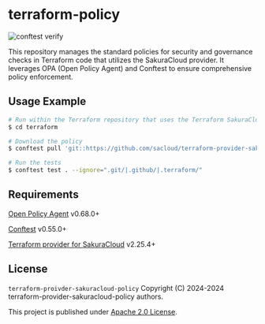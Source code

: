 # terraform-policy

![conftest verify](https://github.com/sacloud/terraform-provider-sakuracloud-policy/actions/workflows/verify.yml/badge.svg)

This repository manages the standard policies for security and governance checks in Terraform code that utilizes the SakuraCloud provider. It leverages OPA (Open Policy Agent) and Conftest to ensure comprehensive policy enforcement.

## Usage Example
```sh
# Run within the Terraform repository that uses the Terraform SakuraCloud provider
$ cd terraform

# Download the policy
$ conftest pull 'git::https://github.com/sacloud/terraform-provider-sakuracloud-policy.git//policy?ref=v1.0.0'

# Run the tests
$ conftest test . --ignore=".git/|.github/|.terraform/"
```

## Requirements
[Open Policy Agent](https://www.openpolicyagent.org/) v0.68.0+

[Conftest](https://www.conftest.dev/) v0.55.0+

[Terraform provider for SakuraCloud](https://registry.terraform.io/providers/sacloud/sakuracloud/latest) v2.25.4+

## License

`terraform-proivder-sakuracloud-policy` Copyright (C) 2024-2024 terraform-provider-sakuracloud-policy authors.

This project is published under [Apache 2.0 License](LICENSE).
